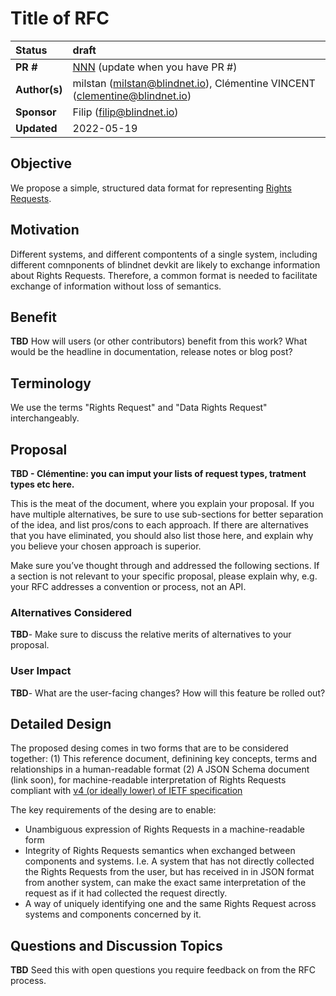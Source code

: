 # Title of RFC

| Status        | draft                                                                                  |
| :------------ | :------------------------------------------------------------------------------------- |
| **PR #**      | [NNN](https://github.com/blindnet-io/PROJECT/pull/NNN) (update when you have PR #)     |
| **Author(s)** | milstan (milstan@blindnet.io), Clémentine VINCENT (clementine@blindnet.io)             |
| **Sponsor**   | Filip (filip@blindnet.io)                                                              |
| **Updated**   | 2022-05-19                                                                             |

## Objective

We propose a simple, structured data format for representing [Rights Requests](https://github.com/blindnet-io/product-management/tree/master/refs/high-level-conceptualization#data-capture--rights-requests).

## Motivation

Different systems, and different compontents of a single system, including different comnponents of blindnet devkit are likely to exchange information about Rights Requests.
Therefore, a common format is needed to facilitate exchange of information without loss of semantics.

## Benefit

**TBD** How will users (or other contributors) benefit from this work? What would be the
headline in documentation, release notes or blog post?

## Terminology

We use the terms "Rights Request" and "Data Rights Request" interchangeably.

## Proposal

**TBD - Clémentine: you can imput your lists of request types, tratment types etc here.** 

This is the meat of the document, where you explain your proposal. If you have
multiple alternatives, be sure to use sub-sections for better separation of the
idea, and list pros/cons to each approach. If there are alternatives that you
have eliminated, you should also list those here, and explain why you believe
your chosen approach is superior.

Make sure you’ve thought through and addressed the following sections. If a section is not relevant to your specific proposal, please explain why, e.g. your RFC addresses a convention or process, not an API.

### Alternatives Considered

**TBD**- Make sure to discuss the relative merits of alternatives to your proposal.

### User Impact

**TBD**- What are the user-facing changes? How will this feature be rolled out?

## Detailed Design

The proposed desing comes in two forms that are to be considered together:
(1) This reference document, definining key concepts, terms and relationships in a human-readable format
(2) A JSON Schema document (link soon), for machine-readable interpretation of Rights Requests compliant with [v4 (or ideally lower) of IETF specification](https://datatracker.ietf.org/doc/html/draft-zyp-json-schema-04#:~:text=JSON%20Schema%20is%20a%20JSON,interaction%20control%20of%20JSON%20data.)

The key requirements of the desing are to enable:
- Unambiguous expression of Rights Requests in a machine-readable form
- Integrity of Rights Requests semantics when exchanged between components and systems. 
I.e. A system that has not directly collected the Rights Requests from the user, but has received in in JSON format from another system, can make the exact same interpretation of the request as if it had collected the request directly.
- A way of uniquely identifying one and the same Rights Request across systems and components concerned by it.

## Questions and Discussion Topics

**TBD** Seed this with open questions you require feedback on from the RFC process.
